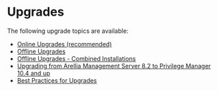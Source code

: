 [title]: # (Upgrades)
[tags]: # (new version)
[priority]: # (1650)
# Upgrades

The following upgrade topics are available:

* [Online Upgrades (recommended)](online-upgrades.md)
* [Offline Upgrades](offline-upgrade.md)
* [Offline Upgrades - Combined Installations](offline-upgrades-combined.md)
* [Upgrading from Arellia Management Server 8.2 to Privilege Manager 10.4 and up](upgrades-version-8.md)
* [Best Practices for Upgrades](bp-upgrades.md)
